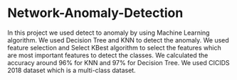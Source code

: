 # Network-Anomaly-Detection

In this project we used detect to anomaly by using Machine Learning algorithm. We used Decision Tree and KNN to detect the anomaly. We used feature selection and Select KBest algorithm to select the features which are most important features to detect the classes. We calculated the accuracy around 96% for KNN and 97% for Decision Tree. We used CICIDS 2018 dataset which is a multi-class dataset. 
